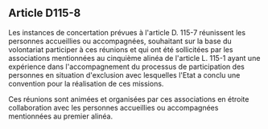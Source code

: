 ## Article D115-8

Les instances de concertation prévues à l'article D. 115-7 réunissent les personnes accueillies ou
accompagnées, souhaitant sur la base du volontariat participer à ces réunions et qui ont été sollicitées
par les associations mentionnées au cinquième alinéa de l'article L. 115-1 ayant une expérience dans
l'accompagnement du processus de participation des personnes en situation d'exclusion avec lesquelles l'Etat
a conclu une convention pour la réalisation de ces missions.

Ces réunions sont animées et organisées par ces associations en étroite collaboration avec les personnes
accueillies ou accompagnées mentionnées au premier alinéa.


